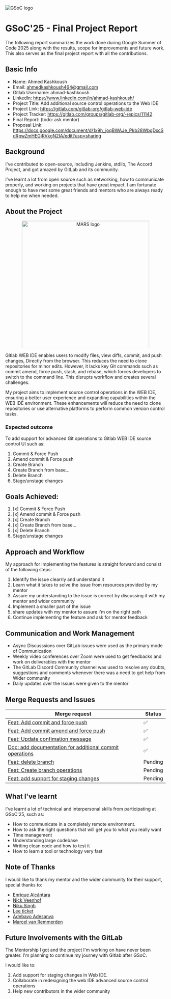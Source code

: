 ![GSoC logo](https://user-images.githubusercontent.com/77677278/130192540-6af44626-154e-4a42-b0e1-ae2537008d81.png)

# GSoC'25 - Final Project Report

The following report summarizes the work done during Google Summer of Code 2025 along with the results, scope for improvements and future work. This also serves as the final project report with all the contributions.

## Basic Info

- Name: Ahmed Kashkoush
- Email: ahmedkashkoush464@gmail.com
- Gitlab Username: ahmad-kashkoush
- LinkedIn: https://www.linkedin.com/in/ahmad-kashkoush/
- Project Title: Add additional source control operations to the Web IDE
- Project Link: https://gitlab.com/gitlab-org/gitlab-web-ide
- Project Tracker: https://gitlab.com/groups/gitlab-org/-/epics/11142
- Final Report: (todo: ask mentor)
- Proposal Link: https://docs.google.com/document/d/1x9h_joqBWAJe_Pkb28WbgDxcSdRpwZmHEGjRVkgN2IA/edit?usp=sharing

  
## Background

I've contributed to open-source, including Jenkins, stdlib, The Accord Project, and got amazed by GitLab and its community. 

I've learnt a lot from open source such as networking, how to communicate properly, and working on projects that have great impact. I am fortunate enough to have met some great friends and mentors who are always ready to help me when needed.

## About the Project 

<div align="center">
    <img src="https://cdn.cookielaw.org/logos/aa14a5c8-79e3-442a-8177-464ad850b19d/e46c1d0d-1f66-481f-bc06-5427671431da/253e6fee-c4c0-4b60-bc35-79cdae5dda32/gitlab-logo-100.png" width="400" alt="MARS logo">
</div>

Gitlab WEB IDE enables users to modify files, view diffs, commit, and push changes, Directly from the browser. This reduces the need to clone repositories for minor edits. However, it lacks key Git commands such as commit amend, force push, stash, and rebase, which forces developers to switch to the command line. This disrupts workflow and creates several challenges.

My project aims to implement source control operations in the WEB IDE, ensuring a better user experience and expanding capabilities within the WEB IDE environment. These enhancements will reduce the need to clone repositories or use alternative platforms to perform common version control tasks.

### Expected outcome
To add support for advanced Git operations to Gitlab WEB IDE source control UI such as:
1. Commit & Force Push
2. Amend commit & Force push
3. Create Branch
4. Create Branch from base...
5. Delete Branch
6. Stage/unstage changes

## Goals Achieved:

1. [x] Commit & Force Push
2. [x] Amend commit & Force push
3. [x] Create Branch
4. [x] Create Branch from base...
5. [x] Delete Branch
6. Stage/unstage changes

## Approach and Workflow

My approach for implementing the features is straight forward and consist of the following steps:
1. Identify the issue clearrly and understand it
2. Learn what it takes to solve the issue from resources provided by my mentor
3. Assure my understanding to the issue is correct by discussing it with my mentor and wider community
4. Implement a smaller part of the issue
5. share updates with my mentor to assure I'm on the right path
6. Continue implementing the feature and ask for mentor feedback

## Communication and Work Management
- Async Discusssions over GitLab issues were used as the primary mode of Communication
- Weekly video conferences over Zoom were used to get feedbacks and work on deliverables with the mentor
- The GitLab Discord Community channel was used to resolve any doubts, suggestions and comments whenever there was a need to get help from Wider community
- Daily updates over the Issues were given to the mentor


## Merge Requests and Issues

| Merge request                                                                                                           | Status  |
| ----------------------------------------------------------------------------------------------------------------------- | ------- |
| [Feat: Add commit and force push](https://gitlab.com/gitlab-org/gitlab-web-ide/-/merge_requests/497)                    | ✅       |
| [Feat: Add commit amend and force push](https://gitlab.com/gitlab-org/gitlab-web-ide/-/merge_requests/507)              | ✅       |
| [Feat: Update confimation message](https://gitlab.com/gitlab-org/gitlab-web-ide/-/merge_requests/540)                   | ✅       |
| [Doc: add documentation for additional commit operations](https://gitlab.com/gitlab-org/gitlab/-/merge_requests/196036) | ✅       |
| [Feat: delete branch](https://gitlab.com/gitlab-org/gitlab-web-ide/-/merge_requests/539)                                | Pending |
| [Feat: Create branch operations](https://gitlab.com/gitlab-org/gitlab-web-ide/-/merge_requests/534)                     | Pending |
| [Feat: add support for staging changes](https://gitlab.com/gitlab-org/gitlab-web-ide/-/merge_requests/523)              | Pending |
## What I've learnt

I've learnt a lot of technical and interpersonal skills from participating at GSoC'25, such as:

- How to communicate in a completely remote environment.
- How to ask the right questions that will get you to what you really want
- Time management
- Understanding large codebase
- Writing clean code and how to test it
- How to learn a tool or technology very fast


## Note of Thanks

I would like to thank my mentor and the wider community for their support, special thanks to: 
- [Enrique Alcántara](https://gitlab.com/ealcantara) 
- [Nick Veenhof](https://gitlab.com/nick_vh) 
- [Niku Singh](https://gitlab.com/NIKU-SINGH)  
- [Lee ticket](https://gitlab.com/leetickett-gitlab)
- [Adebayo Adesanya](https://gitlab.com/adebayo_a) 
- [Marcel van Remmerden](https://gitlab.com/mvanremmerden)


## Future Involvements with the GitLab

The Mentorship I got and the project I'm working on have never been greater. I'm planning to continue my journey with Gitlab after GSoC. 

I would like to:
1. Add support for staging changes in Web IDE. 
2. Collaborate in redesigning the web IDE advanced source control operations
3. Help new contributors in the wider community


